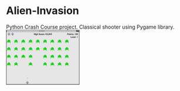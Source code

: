 # Alien-Invasion
Python Crash Course project. Classical shooter using Pygame library.<br>
<img src="images/alien_view.png" alt="Alien-Invasion" width="200" height="150"/>
